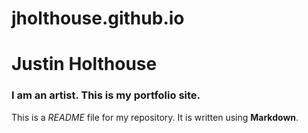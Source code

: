 # jholthouse.github.io
# Justin Holthouse

### I am an artist. This is my portfolio site.

This is a *README* file for my repository. It is written using **Markdown**.
